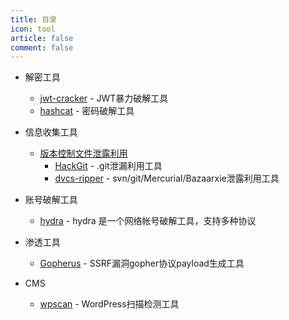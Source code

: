 ```yaml
---
title: 目录
icon: tool
article: false
comment: false
---
```


- 解密工具
  - [jwt-cracker](jwt-cracker) - JWT暴力破解工具
  - [hashcat](hashcat) - 密码破解工具
  
- 信息收集工具
  - [版本控制文件泄露利用](cvs/#版本控制文件泄露利用工具)  
    - [HackGit](cvs/#git利用工具) - .git泄漏利用工具
    - [dvcs-ripper](cvs/#svn-git-mercurial-bazaar利用工具) - svn/git/Mercurial/Bazaarxie泄露利用工具   
  
- 账号破解工具

  - [hydra](hydra) - hydra 是一个网络帐号破解工具，支持多种协议

- 渗透工具
  
  - [Gopherus](gopherus) - SSRF漏洞gopher协议payload生成工具
  
- CMS

  - [wpscan](wpscan) - WordPress扫描检测工具

    

